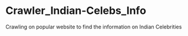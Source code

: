 # Crawler_Indian-Celebs_Info
Crawling on popular website to find the information on Indian Celebrities

